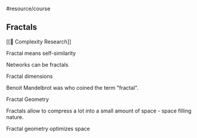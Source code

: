 #resource/course 

## Fractals

[[📝 Complexity Research]]


Fractal means self-similarity

Networks can be fractals

Fractal dimensions

Benoit Mandelbrot was who coined the term "fractal".

Fractal Geometry

Fractals allow to compress a lot into a small amount of space - space filling nature.

Fractal geometry optimizes space